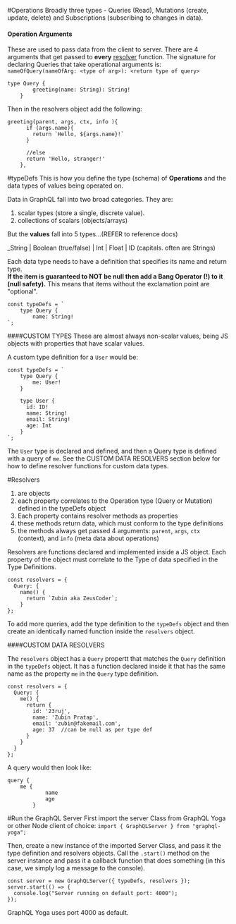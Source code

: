 #Operations
Broadly three types - Queries (Read),  Mutations (create, update, delete) and Subscriptions (subscribing to changes in data).

#### Operation Arguments
These are used to pass data from the client to server.  There are 4 arguments that get passed to __every__ [resolver](#Resolvers) function. 
The signature for declaring Queries that take operational arguments is:
`nameOfQuery(nameOfArg: <type of arg>): <return type of query> `
```
type Query {           
        greeting(name: String): String!
    }
```

Then in the resolvers object add the following:
```
greeting(parent, args, ctx, info ){
      if (args.name){
        return `Hello, ${args.name}!`
      }

      //else
      return 'Hello, stranger!'
    },
```


#typeDefs
This is how you define the type (schema) of __Operations__ and the data types of values being operated on.

Data in GraphQL fall into two broad categories. They are: 
1) scalar types (store a single, discrete value). 
2) collections of scalars (objects/arrays)

But the __values__ fall into 5 types...(REFER to reference docs)

_String | Boolean (true/false) | Int | Float | ID (capitals. often are Strings) 

Each data type needs to have a definition that specifies its name and return type.  
__If the item is guaranteed to NOT be null then add a Bang Operator (!) to it (null safety).__ This means that items without the exclamation point are "optional".

```
const typeDefs = `
    type Query {            
        name: String!
`;
```

####CUSTOM TYPES
These are almost always non-scalar values, being JS objects with properties that have scalar values.

A custom type definition for a `User` would be:
```
const typeDefs = `
    type Query {            
        me: User!
    }

    type User {
      id: ID!
      name: String!
      email: String!
      age: Int
    }
`;
```

The `User` type is declared and defined, and then a Query type is defined with a query of `me`.  See the CUSTOM DATA RESOLVERS section below for how to define resolver functions for custom data types.

#Resolvers
1) are objects
2) each property correlates to the Operation type (Query or Mutation) defined in the typeDefs object
3) Each property contains resolver methods as properties
4) these methods return data, which must conform to the type definitions
5) the methods always get passed 4 arguments: `parent`, `args`, `ctx` (context), and `info` (meta data about operations)

Resolvers are functions declared and implemented inside a JS object.  Each property of the object must correlate to the Type of data specified in the Type Definitions.

```
const resolvers = {
  Query: {
    name() {
      return `Zubin aka ZeusCoder`;
    }
};
```

To add more queries, add the type definition to the `typeDefs` object and then create an identically named function inside the `resolvers` object. 

####CUSTOM DATA RESOLVERS

The `resolvers` object has a `Query` propertt that matches the `Query` definition in the `typeDefs` object. It has a function declared inside it that has the same name as the property `me` in the `Query` type definition.

```
const resolvers = {
  Query: {
    me() {
      return {
        id: '23ruj',
        name: 'Zubin Pratap',
        email: 'zubin@fakemail.com',
        age: 37  //can be null as per type def
      }
    }
  }
};
```

 A query would then look like:
```
query {
	me {
            name
            age
        }
```

#Run the GraphQL Server 
First import the server Class from GraphQL Yoga or other Node client of choice:
`import { GraphQLServer } from "graphql-yoga";`

Then, create a new instance of the imported Server Class, and pass it the type definition and resolvers objects. Call the `.start()` method on the server instance and pass it a callback function that does something (in this case, we simply log a message to the console).

```
const server = new GraphQLServer({ typeDefs, resolvers });
server.start(() => {
  console.log("Server running on default port: 4000");
});
```

GraphQL Yoga uses port 4000 as default.
